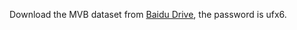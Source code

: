 Download the MVB dataset from [Baidu Drive](http://pan.baidu.com/s/1AqujH8XOxwDpadi94hgqAg ), the password is ufx6.
 
